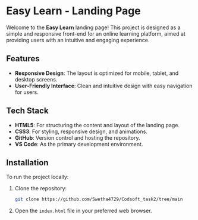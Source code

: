 # Easy Learn - Landing Page

Welcome to the **Easy Learn** landing page! This project is designed as a simple and responsive front-end for an online learning platform, aimed at providing users with an intuitive and engaging experience.

## Features

- **Responsive Design**: The layout is optimized for mobile, tablet, and desktop screens.
- **User-Friendly Interface**: Clean and intuitive design with easy navigation for users.

## Tech Stack

- **HTML5**: For structuring the content and layout of the landing page.
- **CSS3**: For styling, responsive design, and animations.
- **GitHub**: Version control and hosting the repository.
- **VS Code**: As the primary development environment.

## Installation

To run the project locally:

1. Clone the repository:
    ```bash
    git clone https://github.com/Swetha4729/Codsoft_task2/tree/main
    ```
2. Open the `index.html` file in your preferred web browser.




